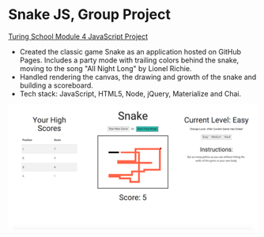 # Snake JS, Group Project
[Turing School Module 4 JavaScript Project](https://github.com/turingschool/lesson_plans/blob/master/ruby_04-apis_and_scalability/gametime_project.markdown) <br>
* Created the classic game Snake as an application hosted on GitHub Pages. Includes a party mode with trailing colors behind the snake, moving to the song "All Night Long" by Lionel Richie.
* Handled rendering the canvas, the drawing and growth of the snake and building a scoreboard.
* Tech stack: JavaScript, HTML5, Node, jQuery, Materialize and Chai.

![Snake JS Screenshot](/images/screenshot.png)

